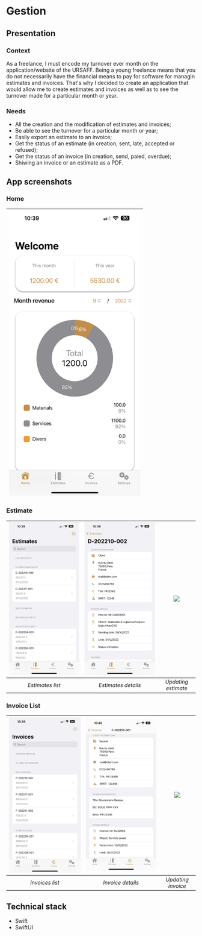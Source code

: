 # Gestion
## Presentation
### Context
As a freelance, I must encode my turnover ever month on the application/website of the URSAFF. Being a young freelance means that you do not necessarily have the financial means to pay for software for managin estimates and invoices.
That's why I decided to create an application that would allow me to create estimates and invoices as well as to see the turnover made for a particular month or year.

### Needs
- All the creation and the modification of estimates and invoices;
- Be able to see the turnover for a particular month or year;
- Easily export an estimate to an invoice;
- Get the status of an estimate (in creation, sent, late, accepted or refused);
- Get the status of an invoice (in creation, send, paied, overdue);
- Shiwing an invoice or an estimate as a PDF.

## App screenshots
### Home
| <img src="/Screenshots/Home.PNG" width="350"> |
|:--:|

### Estimate
| <img src="/Screenshots/EstimatesList.PNG" width="350"> | <img src="/Screenshots/EstimateDetails.PNG" width="350"> | <img src="/Screenshots/EstimateUpdate.PNG" width="350"> |
|:--:|:--:|:--:|
| *Estimates list* | *Estimates details* | *Updating estimate* |

### Invoice List
| <img src="/Screenshots/InvoicesList.PNG" width="350"> | <img src="/Screenshots/InvoiceDetails.PNG" width="350"> | <img src="/Screenshots/InvoiceUpdate.PNG" width="350"> |
|:--:|:--:|:--:|
| *Invoices list* | *Invoice details* | *Updating invoice* |

## Technical stack
- Swift
- SwiftUI
